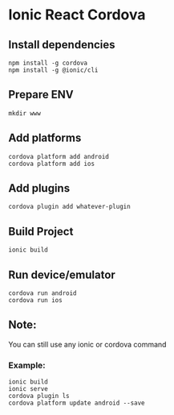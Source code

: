 # Ionic React Cordova

## Install dependencies
```shell
npm install -g cordova
npm install -g @ionic/cli
```

## Prepare ENV
```shell
mkdir www
```

## Add platforms
```shell
cordova platform add android
cordova platform add ios
```

## Add plugins
```shell
cordova plugin add whatever-plugin
```

## Build Project
```shell
ionic build
```

## Run device/emulator
```shell
cordova run android
cordova run ios
```

## Note:
You can still use any ionic or cordova command

### Example:
```shell
ionic build
ionic serve
cordova plugin ls
cordova platform update android --save
```